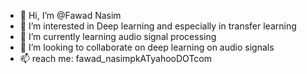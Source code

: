 - 👋 Hi, I’m @Fawad Nasim
- 👀 I’m interested in Deep learning and especially in transfer learning
- 🌱 I’m currently learning audio signal processing
- 💞️ I’m looking to collaborate on deep learning on audio signals
- 📫  reach me: fawad_nasimpkATyahooDOTcom

<!---
princebadshah/princebadshah is a ✨ special ✨ repository because its `README.md` (this file) appears on your GitHub profile.
You can click the Preview link to take a look at your changes.
--->
